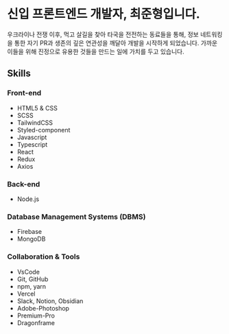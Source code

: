 # 신입 프론트엔드 개발자, 최준형입니다.

우크라이나 전쟁 이후, 먹고 살길을 찾아 타국을 전전하는 동료들을 통해, 정보 네트워킹을 통한 자기 PR과 생존의 깊은 연관성을 깨달아 개발을 시작하게 되었습니다. 가까운 이들을 위해 진정으로 유용한 것들을 만드는 일에 가치를 두고 있습니다.

## Skills

### Front-end
- HTML5 & CSS
- SCSS
- TailwindCSS
- Styled-component
- Javascript
- Typescript
- React
- Redux
- Axios

### Back-end
- Node.js

### Database Management Systems (DBMS)
- Firebase
- MongoDB

### Collaboration & Tools
- VsCode
- Git, GitHub
- npm, yarn
- Vercel
- Slack, Notion, Obsidian
- Adobe-Photoshop
- Premium-Pro
- Dragonframe
